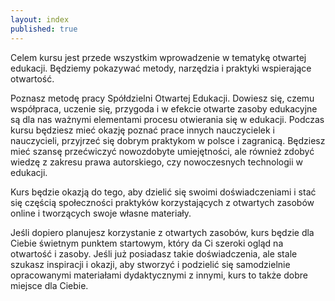 ```yaml
---
layout: index
published: true
---
```


<div class="front">
<p>Celem kursu jest przede wszystkim wprowadzenie w tematykę otwartej edukacji. Będziemy pokazywać metody, narzędzia i praktyki wspierające otwartość.
  </p>
  <p>
    Poznasz metodę pracy Spółdzielni Otwartej Edukacji. Dowiesz się, czemu współpraca, uczenie się, przygoda i w efekcie otwarte zasoby edukacyjne są dla nas ważnymi elementami procesu otwierania się w edukacji. Podczas kursu będziesz mieć okazję poznać prace innych nauczycielek i nauczycieli, przyjrzeć się dobrym praktykom w polsce i zagranicą. Będziesz mieć szansę przećwiczyć nowozdobyte umiejętności, ale również zdobyć wiedzę z zakresu prawa autorskiego, czy nowoczesnych technologii w edukacji.

 </p> 
</div>  

<div class="home-intro">
  <p id="intro">
Kurs będzie okazją do tego, aby dzielić się swoimi doświadczeniami i stać się częścią społeczności praktyków korzystających z otwartych zasobów online i tworzących swoje własne materiały.</p>
</div>  

<div class="front">
 <p> 
Jeśli dopiero planujesz korzystanie z otwartych zasobów, kurs będzie dla Ciebie świetnym punktem startowym, który da Ci szeroki ogląd na otwartość i zasoby. Jeśli już posiadasz takie doświadczenia, ale stale szukasz inspiracji i okazji, aby stworzyć i podzielić się samodzielnie opracowanymi materiałami dydaktycznymi z innymi, kurs to także dobre miejsce dla Ciebie.
  </p>  
</div>


